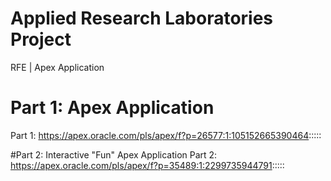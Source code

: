 # Applied Research Laboratories Project
RFE | Apex Application

# Part 1: Apex Application
Part 1: https://apex.oracle.com/pls/apex/f?p=26577:1:105152665390464:::::

#Part 2: Interactive "Fun" Apex Application
Part 2: https://apex.oracle.com/pls/apex/f?p=35489:1:2299735944791:::::
